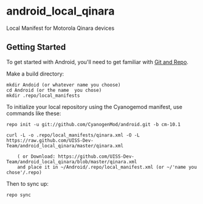 android_local_qinara
======================

Local Manifest for Motorola Qinara devices

Getting Started
---------------

To get started with Android, you'll need to get
familiar with [Git and Repo](http://source.android.com/download/using-repo).

Make a build directory:

	mkdir Andoid (or whatever name you choose)
	cd Android (or the name  you chose)
	mkdir .repo/local_manifests

To initialize your local repository using the Cyanogemod manifest, use commands like these:

    repo init -u git://github.com/CyanogenMod/android.git -b cm-10.1

    curl -L -o .repo/local_manifests/qinara.xml -O -L https://raw.github.com/UISS-Dev-Team/android_local_qinara/master/qinara.xml
 
    	( or Download: https://github.com/UISS-Dev-Team/android_local_qinara/blob/master/qinara.xml
		and place it in ~/Android/.repo/local_manifest.xml (or ~/'name you chose'/.repo)

Then to sync up:

    repo sync
